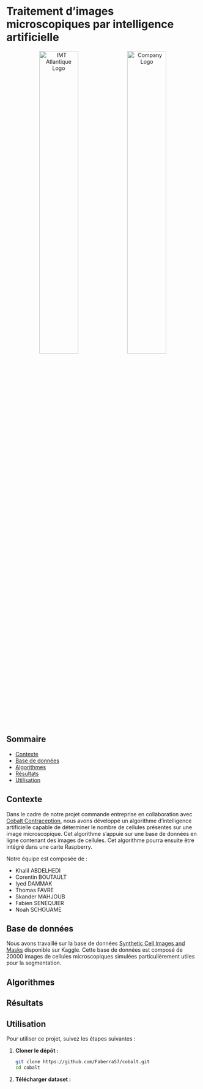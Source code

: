 # Traitement d’images microscopiques par intelligence artificielle

<p align="center">
  <img src="https://www.imt-atlantique.fr/sites/default/files/ecole/logos/imtatlantique/imtatlantique-cmjn-reserve.png" alt="IMT Atlantique Logo" width="45%">
  <img src="https://media.licdn.com/dms/image/v2/C4E0BAQECWVPdJief2Q/company-logo_200_200/company-logo_200_200/0/1668505576220/cobalt_contraception_logo?e=2147483647&v=beta&t=TVbzQ0YoOCeWGU_jZFDfCeVXCAjEcox2pfQ1akBoFVo" alt="Company Logo" width="45%">
</p>

## Sommaire
- [Contexte](#contexte)
- [Base de données](#dataset)
- [Algorithmes](#algorithmes)
- [Résultats](#résultats)
- [Utilisation](#utilisation)

## Contexte
Dans le cadre de notre projet commande entreprise en collaboration avec [Cobalt Contraception](https://www.cobalt-contraception.com/), nous avons développé un algorithme d’intelligence artificielle capable de déterminer le nombre de cellules présentes sur une image microscopique. Cet algorithme s’appuie sur une base de données en ligne contenant des images de cellules. Cet algorithme pourra ensuite être intégré dans une carte Raspberry.

Notre équipe est composée de :
- Khalil ABDELHEDI
- Corentin BOUTAULT
- Iyed DAMMAK
- Thomas FAVRE
- Skander MAHJOUB
- Fabien SENEQUIER
- Noah SCHOUAME

## Base de données
Nous avons travaillé sur la base de données [Synthetic Cell Images and Masks](https://www.kaggle.com/datasets/vbookshelf/synthetic-cell-images-and-masks-bbbc005-v1) disponible sur Kaggle. Cette base de données est composé de 20000 images de cellules microscopiques simulées particulièrement utiles pour la segmentation.

## Algorithmes

## Résultats

## Utilisation

Pour utiliser ce projet, suivez les étapes suivantes :

1. **Cloner le dépôt :**
   ```bash
   git clone https://github.com/Faberra57/cobalt.git
   cd cobalt

2. **Télécharger dataset :**
   
